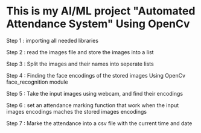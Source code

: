 # This is my AI/ML project "Automated Attendance System" Using OpenCv

Step 1 : importing all needed libraries

Step 2 : read the images file and store the images into a list

Step 3 : Split the images and their names into seperate lists

Step 4 : Finding the face encodings of the stored images Using OpenCv face_recognition module

Step 5 : Take the input images using webcam, and find their encodings 

Step 6 : set an attendance marking function that work when the input images encodings maches the stored images encodings

Step 7 : Marke the attendance into a csv file with the current time and date

